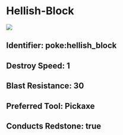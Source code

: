 # Hellish-Block

![](https://github.com/user-attachments/assets/7349db29-0a23-4f40-9988-aa242d7265da)

## Identifier: poke:hellish\_block

## Destroy Speed: 1

## Blast Resistance: 30

## Preferred Tool: Pickaxe

## Conducts Redstone: true
